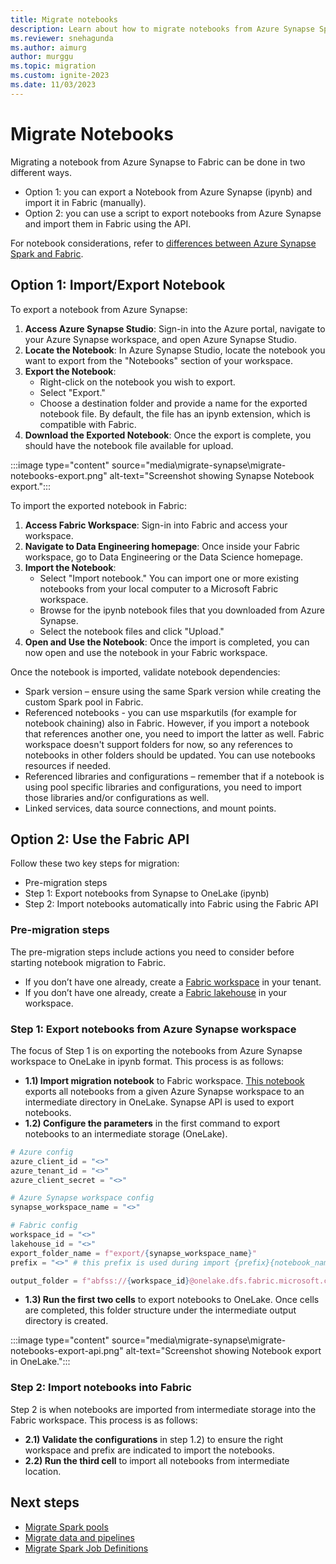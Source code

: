```yaml
---
title: Migrate notebooks
description: Learn about how to migrate notebooks from Azure Synapse Spark to Fabric.
ms.reviewer: snehagunda
ms.author: aimurg
author: murggu
ms.topic: migration
ms.custom: ignite-2023
ms.date: 11/03/2023
---
```


# Migrate Notebooks

Migrating a notebook from Azure Synapse to Fabric can be done in two different ways.

* Option 1: you can export a Notebook from Azure Synapse (ipynb) and import it in Fabric (manually).
* Option 2: you can use a script to export notebooks from Azure Synapse and import them in Fabric using the API.

For notebook considerations, refer to [differences between Azure Synapse Spark and Fabric](NEEDLINK).

## Option 1: Import/Export Notebook

To export a notebook from Azure Synapse:

1.	**Access Azure Synapse Studio**: Sign-in into the Azure portal, navigate to your Azure Synapse workspace, and open Azure Synapse Studio.
1.	**Locate the Notebook**: In Azure Synapse Studio, locate the notebook you want to export from the "Notebooks" section of your workspace.
1.	**Export the Notebook**:
    * Right-click on the notebook you wish to export.
    * Select "Export."
    * Choose a destination folder and provide a name for the exported notebook file. By default, the file has an ipynb extension, which is compatible with Fabric.
4.	**Download the Exported Notebook**: Once the export is complete, you should have the notebook file available for upload.

:::image type="content" source="media\migrate-synapse\migrate-notebooks-export.png" alt-text="Screenshot showing Synapse Notebook export.":::

To import the exported notebook in Fabric:

1.	**Access Fabric Workspace**: Sign-in into Fabric and access your workspace.
1.	**Navigate to Data Engineering homepage**: Once inside your Fabric workspace, go to Data Engineering or the Data Science homepage.
1.	**Import the Notebook**: 
    * Select "Import notebook." You can import one or more existing notebooks from your local computer to a Microsoft Fabric workspace.
    * Browse for the ipynb notebook files that you downloaded from Azure Synapse.
    * Select the notebook files and click "Upload."
1.	**Open and Use the Notebook**: Once the import is completed, you can now open and use the notebook in your Fabric workspace.

Once the notebook is imported, validate notebook dependencies:
* Spark version – ensure using the same Spark version while creating the custom Spark pool in Fabric.
* Referenced notebooks - you can use msparkutils (for example for notebook chaining) also in Fabric. However, if you import a notebook that references another one, you need to import the latter as well. Fabric workspace doesn't support folders for now, so any references to notebooks in other folders should be updated. You can use notebooks resources if needed.
* Referenced libraries and configurations – remember that if a notebook is using pool specific libraries and configurations, you need to import those libraries and/or configurations as well.
* Linked services, data source connections, and mount points.

## Option 2: Use the Fabric API

Follow these two key steps for migration:
* Pre-migration steps
* Step 1: Export notebooks from Synapse to OneLake (ipynb) 
* Step 2: Import notebooks automatically into Fabric using the Fabric API

### Pre-migration steps
The pre-migration steps include actions you need to consider before starting notebook migration to Fabric.

* If you don’t have one already, create a [Fabric workspace](../get-started/create-workspaces.md) in your tenant.
* If you don’t have one already, create a [Fabric lakehouse](tutorial-build-lakehouse.md) in your workspace. 

### Step 1: Export notebooks from Azure Synapse workspace

The focus of Step 1 is on exporting the notebooks from Azure Synapse workspace to OneLake in ipynb format. This process is as follows:

* **1.1) Import migration notebook** to Fabric workspace. [This notebook](NEEDLINK) exports all notebooks from a given Azure Synapse workspace to an intermediate directory in OneLake. Synapse API is used to export notebooks.
* **1.2) Configure the parameters** in the first command to export notebooks to an intermediate storage (OneLake).

```python
# Azure config
azure_client_id = "<>"
azure_tenant_id = "<>"
azure_client_secret = "<>"

# Azure Synapse workspace config
synapse_workspace_name = "<>"

# Fabric config
workspace_id = "<>"
lakehouse_id = "<>"
export_folder_name = f"export/{synapse_workspace_name}"
prefix = "<>" # this prefix is used during import {prefix}{notebook_name}

output_folder = f"abfss://{workspace_id}@onelake.dfs.fabric.microsoft.com/{lakehouse_id}/Files/{export_folder_name}"
```

* **1.3) Run the first two cells** to export notebooks to OneLake. Once cells are completed, this folder structure under the intermediate output directory is created.

:::image type="content" source="media\migrate-synapse\migrate-notebooks-export-api.png" alt-text="Screenshot showing Notebook export in OneLake.":::

### Step 2: Import notebooks into Fabric

Step 2 is when notebooks are imported from intermediate storage into the Fabric workspace. This process is as follows:

* **2.1) Validate the configurations** in step 1.2) to ensure the right workspace and prefix are indicated to import the notebooks.
* **2.2) Run the third cell** to import all notebooks from intermediate location.

## Next steps

- [Migrate Spark pools](migrate-synapse-spark-pools.md)
- [Migrate data and pipelines](NEEDLINK)
- [Migrate Spark Job Definitions](migrate-synapse-hms-metadata.md)
